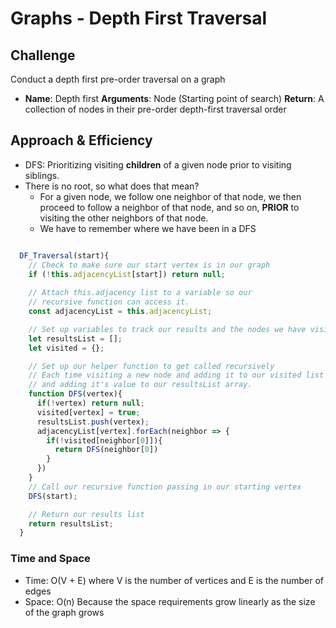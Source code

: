 # Graphs - Depth First Traversal

<!-- Short summary or background information -->


## Challenge
<!-- Description of the challenge -->
Conduct a depth first pre-order traversal on a graph

- **Name**: Depth first
**Arguments**: Node (Starting point of search)
**Return**: A collection of nodes in their pre-order depth-first traversal order



## Approach & Efficiency
<!-- What approach did you take? Why? What is the Big O space/time for this approach? -->

- DFS: Prioritizing visiting **children** of a given node prior to visiting siblings.
- There is no root, so what does that mean?
  - For a given node, we follow one neighbor of that node, we then proceed to follow a neighbor of that node, and so on, **PRIOR** to visiting the other neighbors of that node.
  - We have to remember where we have been in a DFS

```js

  DF_Traversal(start){
    // Check to make sure our start vertex is in our graph
    if (!this.adjacencyList[start]) return null;
    
    // Attach this.adjacency list to a variable so our 
    // recursive function can access it.
    const adjacencyList = this.adjacencyList;

    // Set up variables to track our results and the nodes we have visited
    let resultsList = [];
    let visited = {};

    // Set up our helper function to get called recursively 
    // Each time visiting a new node and adding it to our visited list
    // and adding it's value to our resultsList array.
    function DFS(vertex){
      if(!vertex) return null;
      visited[vertex] = true;
      resultsList.push(vertex);
      adjacencyList[vertex].forEach(neighbor => {
        if(!visited[neighbor[0]]){
          return DFS(neighbor[0])
        }
      })
    }
    // Call our recursive function passing in our starting vertex
    DFS(start);

    // Return our results list
    return resultsList;
  }

```

### Time and Space 
  - Time: O(V + E) where V is the number of vertices and E is the number of edges
  - Space: O(n) Because the space requirements grow linearly as the size of the graph grows

